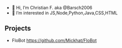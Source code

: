- 👋 Hi, I’m Christian F. aka  @Barsch2006
- 👀 I’m interested in JS,Node,Python,Java,CSS,HTML

## __Projects__
- FloBot https://github.com/Mickhat/FloBot
